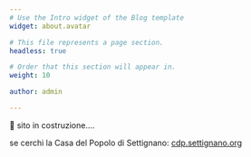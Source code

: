 ```yaml
---
# Use the Intro widget of the Blog template
widget: about.avatar

# This file represents a page section.
headless: true

# Order that this section will appear in.
weight: 10

author: admin

---
```


👋 sito in costruzione....


se cerchi la Casa del Popolo di Settignano: [cdp.settignano.org](https://cdp.settignano.org/)
